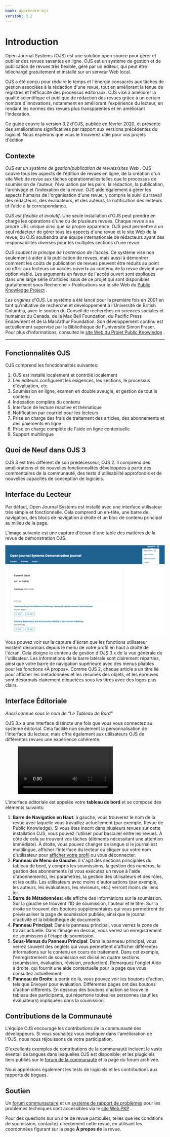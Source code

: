 ```yaml
---
book: apprendre-ojs
version: 3.2
---
```


# Introduction

Open Journal Systems (OJS) est une solution open source pour gérer et publier des revues savantes en ligne. OJS est un système de gestion et de publication de revues très flexible, géré par un éditeur, qui peut être téléchargé gratuitement et installé sur un serveur Web local.

OJS a été conçu pour réduire le temps et l'énergie consacrés aux tâches de gestion associées à la rédaction d'une revue, tout en améliorant la tenue de registres et l'efficacité des processus éditoriaux. OJS vise à améliorer la qualité scientifique et publique de rédaction des revues grâce à un certain nombre d'innovations, notamment en améliorant l'expérience du lecteur, en rendant les normes des revues plus transparentes et en améliorant l'indexation.

Ce guide couvre la version 3.2 d'OJS, publiée en février 2020, et présente des améliorations significatives par rapport aux versions précédentes du logiciel. Nous espérons que vous le trouverez utile pour vos projets d'édition.

## Contexte

*OJS est un système de gestion/publication de revues/sites Web* . OJS couvre tous les aspects de l'édition de revues en ligne, de la création d'un site Web de revue aux tâches opérationnelles telles que le processus de soumission de l'auteur, l'évaluation par les pairs, la rédaction, la publication, l'archivage et l'indexation de la revue. OJS aide également à gérer les aspects humains de l'organisation d'une revue, y compris le suivi du travail des rédacteurs, des évaluateurs, et des auteurs, la notification des lecteurs et l'aide à la correspondance.

*OJS est flexible et évolutif*. Une seule installation d'OJS peut prendre en charge les opérations d'une ou de plusieurs revues. Chaque revue a sa propre URL unique ainsi que sa propre apparence. OJS peut permettre à un seul rédacteur de gérer tous les aspects d'une revue et le site Web de la revue, ou OJS soutiendra une équipe internationale de rédacteurs ayant des responsabilités diverses pour les multiples sections d'une revue.

*OJS soutient le principe de l'extension de l'accès*. Ce système vise non seulement à aider à la publication de revues, mais aussi à démontrer comment les coûts de publication de revues peuvent être réduits au point où offrir aux lecteurs un «accès ouvert» au contenu de la revue devient une option viable. Les arguments en faveur de l'accès ouvert sont expliqués dans une large série d'articles issus de ce projet qui sont disponibles gratuitement sous Recherche > Publications sur le site Web du [Public Knowledge Project](https://pkp.sfu.ca/) .

*Les origines d'OJS*. Le système a été lancé pour la première fois en 2001 en tant qu'initiative de recherche et développement à l'Université de British Columbia, avec le soutien du Conseil de recherches en sciences sociales et humaines du Canada, de la Max Bell Foundation, du Pacific Press Endowment et de la MacArthur Foundation. Son développement continu est actuellement supervisé par la Bibliothèque de l'Université Simon Fraser. Pour plus d'informations, consultez le [site Web du Projet Public Knowledge](https://pkp.sfu.ca) .

<hr>

## Fonctionnalités OJS

OJS comprend les fonctionnalités suivantes:

1. OJS est installé localement et contrôlé localement
2. Les éditeurs configurent les exigences, les sections, le processus d'évaluation, etc.
3. Soumission en ligne, examen en double aveugle, et gestion de tout le contenu
4. Indexation complète du contenu
5. Interface de lecture réactive et thématique
6. Notification par courriel pour les lecteurs
7. Prise en charge des frais de traitement des articles, des abonnements et des paiements en ligne
8. Prise en charge complète de l'aide en ligne contextuelle
9. Support multilingue

## Quoi de Neuf dans OJS 3

OJS 3 est très différent de son prédécesseur, OJS 2. Il comprend des améliorations et de nouvelles fonctionnalités développées à partir des commentaires de la communauté, des tests d'utilisabilité approfondis et de nouvelles capacités de conception de logiciels.

## Interface du Lecteur

Par défaut, Open Journal Systems est installé avec une interface utilisateur très simple et fonctionnelle. Cela comprend un en-tête, une barre de navigation, des blocs de navigation à droite et un bloc de contenu principal au milieu de la page.

L'image suivante est une capture d'écran d'une table des matières de la revue de démonstration OJS.

![](./assets/learning-ojs-3-ojs3-interface.png)

Vous pouvez voir sur la capture d'écran que les fonctions utilisateur existent désormais depuis le menu de votre profil en haut à droite de l'écran. Cela éloigne le contenu de gestion d'OJS 3.x de la vue générale de l'utilisateur. Les informations de la barre latérale sont clairement réparties, ainsi que votre barre de navigation supérieure avec des menus pliables pour les fonctions «À propos». Comme OJS 2, chaque article a un titre lié pour afficher les métadonnées et les résumés des objets, et les épreuves sont désormais clairement étiquetées sous les titres avec des logos plus clairs.

## Interface Éditoriale

*Aussi connue sous le nom de "Le Tableau de Bord"*

OJS 3.x a une interface distincte une fois que vous vous connectez au système éditorial. Cela facilite non seulement la personnalisation de l'interface du lecteur, mais offre également aux utilisateurs OJS de différentes revues une expérience cohérente.

<figure class="video_container">
  <video controls="true" allowfullscreen="true">
    <source src="./assets/learning-ojs3.2-ed-dashboard.mp4" type="video/mp4">
  </video>
</figure>

L'interface éditoriale est appelée votre **tableau de bord** et se compose des éléments suivants:

1. **Barre de Navigation en Haut**: à gauche, vous trouverez le nom de la revue avec laquelle vous travaillez actuellement (par exemple, Revue de Public Knowledge). Si vous êtes inscrit dans plusieurs revues sur cette installation OJS, vous pouvez l'utiliser pour basculer entre les revues. À côté de cela se trouvent vos tâches (éléments nécessitant une attention immédiate). À droite, vous pouvez changer de langue si le journal est multilingue, afficher l'interface du lecteur ou cliquer sur votre nom d'utilisateur pour [afficher votre profil](./user-accounts#affichage-et-modification-de-votre-profil) ou vous déconnecter.
2. **Panneau de Menu de Gauche**: il s'agit des sections principales du tableau de bord, y compris les soumissions, la gestion des numéros, la gestion des abonnements (si vous exécutez un revue à l'aide d'abonnements), les paramètres, la gestion des utilisateurs et des rôles, et les outils. Les utilisateurs avec moins d'autorisations (par exemple, les auteurs, les évaluateurs, les réviseurs, etc.) verront moins de liens ici.
3. **Barre de Métadonnées**: elle affiche des informations sur la soumission. Sur la gauche se trouvent l'ID de soumission, l'auteur et le titre. Sur la droite se trouvent des boutons supplémentaires qui vous permettront de prévisualiser la page de soumission publiée, ainsi que le journal d'activité et la bibliothèque de documents.
4. **Panneau Principal**: Dans le panneau principal, vous verrez la zone de travail actuelle. Dans l'image en dessus, vous verrez un enregistrement de soumission à l'étape de soumission.
5. **Sous-Menus du Panneau Principal**: Dans le panneau principal, vous verrez souvent des onglets qui vous permettent d'afficher différentes informations sur le contenu en cours de traitement. Dans cet exemple, l'enregistrement de soumission est divisé en quatre sections (soumission, évaluation, révision, production). Remarquez l'onglet Aide à droite, qui fournit une aide contextuelle pour la page que vous consultez actuellement.
6. **Panneau de Droite**: à partir de là, vous pouvez voir les boutons d'action, tels que Envoyer pour évaluation. Différentes pages ont des boutons d'action différents. En dessous des boutons d'action se trouve le tableau des participants, qui répertorie toutes les personnes (sauf les évaluateurs) impliquées dans la soumission.

## Contributions de la Communauté

L'équipe OJS encourage les contributions de la communauté des développeurs. Si vous souhaitez vous impliquer dans l'amélioration de l'OJS, nous nous réjouissons de votre participation.

D'excellents exemples de contributions de la communauté incluent le vaste éventail de langues dans lesquelles OJS est disponible; et les plugiciels tiers publiés sur le [forum de la communauté](https://forum.pkp.sfu.ca/) et la page du forum archivée.

Nous apprécions également les tests de logiciels et les contributions aux rapports de bogues.

## Soutien

Un [forum communautaire](https://forum.pkp.sfu.ca/) et un [système de rapport de problèmes](https://github.com/pkp/pkp-lib/#issues) pour les problèmes techniques sont accessibles via le [site Web PKP](https://pkp.sfu.ca) .

Pour des questions sur un site de revue particulier, telles que les conditions de soumission, contactez directement cette revue, en utilisant les coordonnées figurant sur la page **À propos de** la revue.
